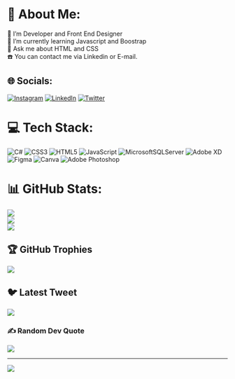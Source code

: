# 💫 About Me:
🔭 I’m Developer and Front End Designer<br>🌱 I’m currently learning Javascript and Boostrap<br>💬 Ask me about HTML and CSS <br>☎️ You can contact me via Linkedin or E-mail.


## 🌐 Socials:
[![Instagram](https://img.shields.io/badge/Instagram-%23E4405F.svg?logo=Instagram&logoColor=white)](https://instagram.com/umutyavyz) [![LinkedIn](https://img.shields.io/badge/LinkedIn-%230077B5.svg?logo=linkedin&logoColor=white)](https://www.linkedin.com/in/umut-yavuz-732106255/) [![Twitter](https://img.shields.io/badge/Twitter-%231DA1F2.svg?logo=Twitter&logoColor=white)](https://twitter.com/realbaymayan) 

# 💻 Tech Stack:
![C#](https://img.shields.io/badge/c%23-%23239120.svg?style=for-the-badge&logo=c-sharp&logoColor=white) ![CSS3](https://img.shields.io/badge/css3-%231572B6.svg?style=for-the-badge&logo=css3&logoColor=white) ![HTML5](https://img.shields.io/badge/html5-%23E34F26.svg?style=for-the-badge&logo=html5&logoColor=white) ![JavaScript](https://img.shields.io/badge/javascript-%23323330.svg?style=for-the-badge&logo=javascript&logoColor=%23F7DF1E) ![MicrosoftSQLServer](https://img.shields.io/badge/Microsoft%20SQL%20Sever-CC2927?style=for-the-badge&logo=microsoft%20sql%20server&logoColor=white) ![Adobe XD](https://img.shields.io/badge/Adobe%20XD-470137?style=for-the-badge&logo=Adobe%20XD&logoColor=#FF61F6) 	![Figma](https://img.shields.io/badge/figma-%23F24E1E.svg?style=for-the-badge&logo=figma&logoColor=white) ![Canva](https://img.shields.io/badge/Canva-%2300C4CC.svg?style=for-the-badge&logo=Canva&logoColor=white) ![Adobe Photoshop](https://img.shields.io/badge/adobephotoshop-%2331A8FF.svg?style=for-the-badge&logo=adobephotoshop&logoColor=white)
# 📊 GitHub Stats:
![](https://github-readme-stats.vercel.app/api?username=realbaymayan&theme=default&hide_border=false&include_all_commits=true&count_private=false)<br/>
![](https://github-readme-streak-stats.herokuapp.com/?user=realbaymayan&theme=default&hide_border=false)<br/>
![](https://github-readme-stats.vercel.app/api/top-langs/?username=realbaymayan&theme=default&hide_border=false&include_all_commits=true&count_private=false&layout=compact)

## 🏆 GitHub Trophies
![](https://github-profile-trophy.vercel.app/?username=realbaymayan&theme=discord&no-frame=false&no-bg=true&margin-w=4)

## 🐦 Latest Tweet
[![](https://gtce.itsvg.in/api?username=https://twitter.com/realbaymayan)](https://github.com/VishwaGauravIn/github-twitter-card-embed)

### ✍️ Random Dev Quote
![](https://quotes-github-readme.vercel.app/api?type=horizontal&theme=radical)

---
[![](https://visitcount.itsvg.in/api?id=realbaymayan&icon=5&color=0)](https://visitcount.itsvg.in)

<!-- Proudly created with GPRM ( https://gprm.itsvg.in ) -->
